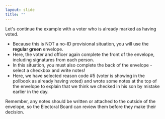 ```yaml
---
layout: slide
title: ""
---
```


Let's continue the example with a voter who is already marked as having voted.

-   Because this is NOT a no-ID provisional situation, you will use the **regular green** envelope. 
-   Here, the voter and officer again complete the front of the envelope, including signatures from each person.
-   In this situation, you must also complete the back of the envelope - select a checkbox and write notes!
-   Here, we have selected reason code #5 (voter is showing in the pollbook as already having voted) and wrote some notes at the top of the envelope to explain that we think we checked in his son by mistake earlier in the day.

Remember, any notes should be written or attached to the outside of the envelope, so the Electoral Board can review them before they make their decision.